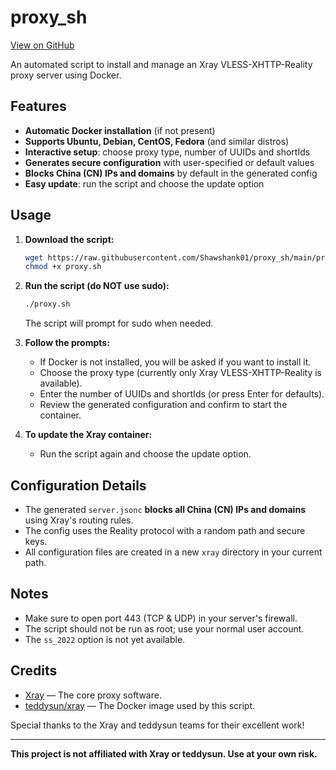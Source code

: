 # proxy_sh

[View on GitHub](https://github.com/Shawshank01/proxy_sh)

An automated script to install and manage an Xray VLESS-XHTTP-Reality proxy server using Docker.

## Features
- **Automatic Docker installation** (if not present)
- **Supports Ubuntu, Debian, CentOS, Fedora** (and similar distros)
- **Interactive setup**: choose proxy type, number of UUIDs and shortIds
- **Generates secure configuration** with user-specified or default values
- **Blocks China (CN) IPs and domains** by default in the generated config
- **Easy update**: run the script and choose the update option

## Usage

1. **Download the script:**
   ```bash
   wget https://raw.githubusercontent.com/Shawshank01/proxy_sh/main/proxy.sh
   chmod +x proxy.sh
   ```

2. **Run the script (do NOT use sudo):**
   ```bash
   ./proxy.sh
   ```
   The script will prompt for sudo when needed.

3. **Follow the prompts:**
   - If Docker is not installed, you will be asked if you want to install it.
   - Choose the proxy type (currently only Xray VLESS-XHTTP-Reality is available).
   - Enter the number of UUIDs and shortIds (or press Enter for defaults).
   - Review the generated configuration and confirm to start the container.

4. **To update the Xray container:**
   - Run the script again and choose the update option.

## Configuration Details
- The generated `server.jsonc` **blocks all China (CN) IPs and domains** using Xray's routing rules.
- The config uses the Reality protocol with a random path and secure keys.
- All configuration files are created in a new `xray` directory in your current path.

## Notes
- Make sure to open port 443 (TCP & UDP) in your server's firewall.
- The script should not be run as root; use your normal user account.
- The `ss_2022` option is not yet available.

## Credits

- [Xray](https://github.com/XTLS/Xray-core) — The core proxy software.
- [teddysun/xray](https://hub.docker.com/r/teddysun/xray) — The Docker image used by this script.

Special thanks to the Xray and teddysun teams for their excellent work!

---

**This project is not affiliated with Xray or teddysun. Use at your own risk.**
